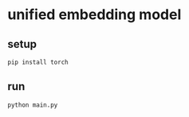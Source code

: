 # unified embedding model

## setup

```shell
pip install torch
```

## run

```shell
python main.py
```
